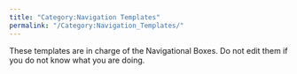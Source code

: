 ```yaml
---
title: "Category:Navigation Templates"
permalink: "/Category:Navigation_Templates/"
---
```


These templates are in charge of the Navigational Boxes. Do not edit
them if you do not know what you are doing.